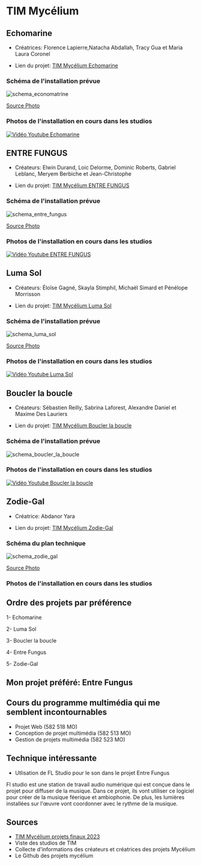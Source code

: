 # TIM Mycélium

## Echomarine
* Créatrices: Florence Lapierre,Natacha Abdallah, Tracy Gua et Maria Laura Coronel

* Lien du projet: [TIM Mycélium Echomarine](https://tim-montmorency.com/2023/projets/Echomarine/docs/web/index.html)

### Schéma de l'installation prévue

![schema_economatrine](https://user-images.githubusercontent.com/112189908/219826154-5b605cba-cc6b-4b00-8009-94e949850773.jpg)

[Source Photo](https://tim-montmorency.com/2023/projets/Echomarine/docs/web/preproduction.html)

### Photos de l'installation en cours dans les studios

[![Vidéo Youtube Echomarine](http://img.youtube.com/vi/FXi9pK1dMA4/0.jpg)](http://www.youtube.com/watch?v=FXi9pK1dMA4)

## ENTRE FUNGUS

* Créateurs: Elwin Durand, Loic Delorme, Dominic Roberts, Gabriel Leblanc, Meryem Berbiche et Jean-Christophe

* Lien du projet: [TIM Mycélium ENTRE FUNGUS](https://tim-montmorency.com/2023/projets/ENTRE-FUNGUS/docs/web/index.html)

### Schéma de l'installation prévue

![schema_entre_fungus](https://user-images.githubusercontent.com/112189908/219826167-7be58559-7f06-4ffc-a851-3842978f1e3e.png)

[Source Photo](https://tim-montmorency.com/2023/projets/EDRIA/docs/web/preproduction.html)

### Photos de l'installation en cours dans les studios

[![Vidéo Youtube ENTRE FUNGUS](http://img.youtube.com/vi/icu_RpN-rfA/0.jpg)](http://www.youtube.com/watch?v=icu_RpN-rfA)

## Luma Sol

* Créateurs: Éloïse Gagné, Skayla Stimphil, Michaël Simard et Pénélope Morrisson

* Lien du projet: [TIM Mycélium Luma Sol](https://tim-montmorency.com/2023/projets/LumaSol/docs/web/index.html)

### Schéma de l'installation prévue

![schema_luma_sol](https://user-images.githubusercontent.com/112189908/219826183-df17667c-74d7-45f0-b332-88d476a5a818.jpg)

[Source Photo](https://tim-montmorency.com/2023/projets/LumaSol/docs/web/preproduction.html)

### Photos de l'installation en cours dans les studios

[![Vidéo Youtube Luma Sol](http://img.youtube.com/vi/gmBtCpdoxLo/0.jpg)](http://www.youtube.com/watch?v=gmBtCpdoxLo)

## Boucler la boucle

* Créateurs: Sébastien Reilly, Sabrina Laforest, Alexandre Daniel et Maxime Des Lauriers

* Lien du projet: [TIM Mycélium Boucler la boucle](https://tim-montmorency.com/2023/projets/Boucler-la-boucle/docs/web/index.html)

### Schéma de l'installation prévue

![schema_boucler_la_boucle](https://user-images.githubusercontent.com/112189908/219826196-6865e927-aece-4a51-9ec5-4e4d278ed505.jpg)

### Photos de l'installation en cours dans les studios

[![Vidéo Youtube Boucler la boucle](http://img.youtube.com/vi/D20SsHzKCxU/0.jpg)](http://www.youtube.com/watch?v=D20SsHzKCxU)

## Zodie-Gal

* Créatrice: Abdanor Yara

* Lien du projet: [TIM Mycélium Zodie-Gal](https://tim-montmorency.com/2023/projets/Zodie-Gal/docs/web/index.html)

### Schéma du plan technique

![schema_zodie_gal](https://user-images.githubusercontent.com/112189908/219826214-093303af-f8f7-488b-b7db-aede23ac5cb8.jpg)

[Source Photo](https://tim-montmorency.com/2023/projets/Zodie-Gal/docs/web/preproduction.html)

### Photos de l'installation en cours dans les studios

## Ordre des projets par préférence

1- Echomarine

2- Luma Sol 

3- Boucler la boucle

4- Entre Fungus

5- Zodie-Gal

## Mon projet préféré: Entre Fungus


## Cours du programme multimédia qui me semblent incontournables

* Projet Web (582 518 MO)
* Conception de projet multimédia (582 513 MO)
* Gestion de projets multimédia (582 523 MO)

## Technique intéressante

* Utlisation de FL Studio pour le son dans le projet Entre Fungus

Fl studio est une station de travail audio numérique qui est conçue dans le projet pour diffuser de la musique. Dans ce projet, ils vont utiliser ce logiciel pour
créer de la musique féerique et ambiophonie. De plus, les lumières installées sur l'œuvre vont coordonner avec le rythme de la musique.

## Sources

* [TIM Mycélium projets finaux 2023](https://tim-montmorency.com/2023/)
* Viste des studios de TIM
* Collecte d'informations des créateurs et créatrices des projets Mycélium
* Le Github des projets mycélium
